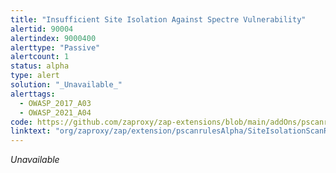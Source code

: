 ```yaml
---
title: "Insufficient Site Isolation Against Spectre Vulnerability"
alertid: 90004
alertindex: 9000400
alerttype: "Passive"
alertcount: 1
status: alpha
type: alert
solution: "_Unavailable_"
alerttags: 
  - OWASP_2017_A03
  - OWASP_2021_A04
code: https://github.com/zaproxy/zap-extensions/blob/main/addOns/pscanrulesAlpha/src/main/java/org/zaproxy/zap/extension/pscanrulesAlpha/SiteIsolationScanRule.java
linktext: "org/zaproxy/zap/extension/pscanrulesAlpha/SiteIsolationScanRule.java"
---
```

_Unavailable_
